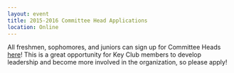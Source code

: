 ```yaml
---
layout: event
title: 2015-2016 Committee Head Applications
location: Online
---
```

All freshmen, sophomores, and juniors can sign up for Committee Heads [here](tiny.cc/KeyClubCHA2015)! This is a great opportunity for Key Club members to develop leadership and become more involved in the organization, so please apply!